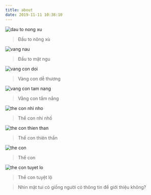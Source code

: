 ```yaml
---
title: about
date: 2019-11-11 10:38:10
---
```


![dau to nong xu](/../images/dauto-nongxu.jpg)
> Đầu to nông xù


![vang nau](/../images/vangnau-matngu.jpg)
> Đầu to mặt ngu


![vang con doi](/../images/vangcon-doi.jpeg)
> Vàng con dễ thương


![vang con tam nang](/../images/vancon-tamnang.jpg)
> Vằng con tắm nắng


![the con nhi nho](/../images/theconnhinho.jpg)
> Thể con nhí nhố


![the con thien than](/../images/thecon-thienthan.jpg)
> Thể con thiên thần


![the con](/../images/thecon.jpg)
> Thể con


![the con tuyet lo](/../images/thecon-tuyetlo.gif)
> Thể con tuyệt lộ

> Nhìn mặt tui có giống người có thông tin để giới thiệu không?
